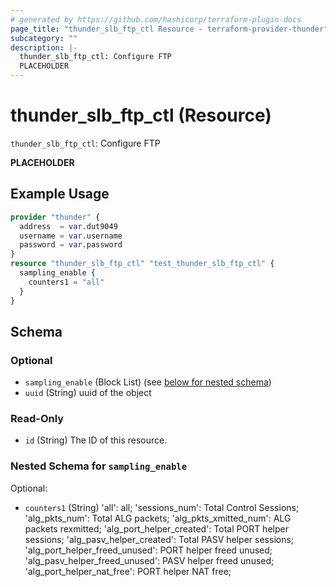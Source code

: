 ```yaml
---
# generated by https://github.com/hashicorp/terraform-plugin-docs
page_title: "thunder_slb_ftp_ctl Resource - terraform-provider-thunder"
subcategory: ""
description: |-
  thunder_slb_ftp_ctl: Configure FTP
  PLACEHOLDER
---
```


# thunder_slb_ftp_ctl (Resource)

`thunder_slb_ftp_ctl`: Configure FTP

__PLACEHOLDER__

## Example Usage

```terraform
provider "thunder" {
  address  = var.dut9049
  username = var.username
  password = var.password
}
resource "thunder_slb_ftp_ctl" "test_thunder_slb_ftp_ctl" {
  sampling_enable {
    counters1 = "all"
  }
}
```

<!-- schema generated by tfplugindocs -->
## Schema

### Optional

- `sampling_enable` (Block List) (see [below for nested schema](#nestedblock--sampling_enable))
- `uuid` (String) uuid of the object

### Read-Only

- `id` (String) The ID of this resource.

<a id="nestedblock--sampling_enable"></a>
### Nested Schema for `sampling_enable`

Optional:

- `counters1` (String) 'all': all; 'sessions_num': Total Control Sessions; 'alg_pkts_num': Total ALG packets; 'alg_pkts_xmitted_num': ALG packets rexmitted; 'alg_port_helper_created': Total PORT helper sessions; 'alg_pasv_helper_created': Total PASV helper sessions; 'alg_port_helper_freed_unused': PORT helper freed unused; 'alg_pasv_helper_freed_unused': PASV helper freed unused; 'alg_port_helper_nat_free': PORT helper NAT free;


